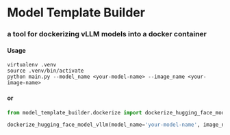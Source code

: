 # Model Template Builder

### a tool for dockerizing vLLM models into a docker container

#### Usage
```shell
virtualenv .venv
source .venv/bin/activate
python main.py --model_name <your-model-name> --image_name <your-image-name>
```

#### or
```python
from model_template_builder.dockerize import dockerize_hugging_face_model_vllm

dockerize_hugging_face_model_vllm(model_name='your-model-name', image_name='your-image-name')
```